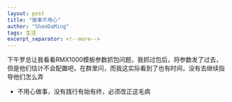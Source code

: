 ```yaml
---
layout: post
title: "做事不用心"
author: "ShanDaMing"
tags: 生活
excerpt_separator: <!--more-->
---
```


下午罗总让我看看RMX1000模板参数抓包问题，<!--more-->我抓过包后，将参数发了过去，但是他们估计不会配置吧，在群里问，而我这实际看到了也有时间，没有去继续指导他们怎么弄
* 不用心做事，没有践行有始有终，必须改正这毛病
